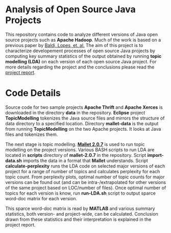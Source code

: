 Analysis of Open Source Java Projects
===============
This repository contains code to analyze different versions of Java open source projects such as **Apache Hadoop**. Much of the work is based on a previous paper by [Baldi, Lopes, et. al.](http://dl.acm.org/citation.cfm?id=1449807 "ACM Link") The aim of this project is to characterize developement processes of open source Java projects by computing key summary statistics of the output obtained by running **topic modelling (LDA)** on each version of each open source Java project. For more details regarding the project and the conclusions please read the [project report](https://github.com/abhinavkulkarni/topic-modelling/blob/master/Report.pdf "Project Report").

Code Details
===============
Source code for two sample projects **Apache Thrift** and **Apache Xerces** is downloaded in the directory **data** in the repository. **Eclipse** project **TopicModelling** tokenizes the Java source files and mirrors the structure of data directory to a specified location. Directory **mallet-data** is the output from running **TopicModelling** on the two Apache projects. It looks at Java files and tokenizes them.

The next stage is topic modelling. [**Mallet 2.0.7**](http://mallet.cs.umass.edu/ "Mallet Homepage") is used to run topic modelling on the project versions. Various BASH scripts to run LDA are located in **scripts** directory of **mallet-2.0.7** in the repository. Script **import-data.sh** imports the data in a format that **Mallet** understands. Script **calculate-perplexity** runs the LDA code on selected major versions of each project for a range of number of topics and calculates perplexity for each topic count. From perplexity plots, optimal number of topic counts for major versions can be found out (and can be intra-/extrapolated for other versions of the same project based on LOC/number of files). Once optimal number of topics for each version is know, run **run-LDA.sh** script to output sparce word-doc matrix for each version.

This sparce word-doc matrix is read by **MATLAB** and various summary statistics, both version- and project-wide, can be calculated. Conclusion drawn from these statistics and their interpretation is explained in the project report.

